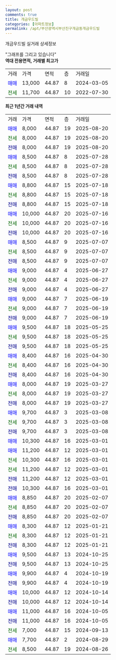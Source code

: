 ```yaml
---
layout: post
comments: true
title: 개금우드빌
categories: [아파트정보]
permalink: /apt/부산광역시부산진구개금동개금우드빌
---
```


개금우드빌 실거래 상세정보

<script type="text/javascript">
  google.charts.load('current', {'packages':['line', 'corechart']});
  google.charts.setOnLoadCallback(drawChart);

  function drawChart() {
    var data = new google.visualization.DataTable();
    data.addColumn('date', '거래일');
    data.addColumn('number', "매매");
    data.addColumn('number', "전세");
    data.addColumn('number', "전매");

    data.addRows([[new Date(Date.parse("2025-08-20")), 8000, null, null], [new Date(Date.parse("2025-08-20")), null, 8000, null], [new Date(Date.parse("2025-08-20")), null, null, 8000], [new Date(Date.parse("2025-07-28")), 8500, null, null], [new Date(Date.parse("2025-07-28")), null, 8500, null], [new Date(Date.parse("2025-07-28")), null, null, 8500], [new Date(Date.parse("2025-07-18")), 8800, null, null], [new Date(Date.parse("2025-07-18")), null, 8800, null], [new Date(Date.parse("2025-07-18")), null, null, 8800], [new Date(Date.parse("2025-07-16")), 10000, null, null], [new Date(Date.parse("2025-07-16")), null, 10000, null], [new Date(Date.parse("2025-07-16")), null, null, 10000], [new Date(Date.parse("2025-07-07")), 8500, null, null], [new Date(Date.parse("2025-07-07")), null, 8500, null], [new Date(Date.parse("2025-07-07")), null, null, 8500], [new Date(Date.parse("2025-06-27")), 9000, null, null], [new Date(Date.parse("2025-06-27")), null, 9000, null], [new Date(Date.parse("2025-06-27")), null, null, 9000], [new Date(Date.parse("2025-06-19")), 9000, null, null], [new Date(Date.parse("2025-06-19")), null, 9000, null], [new Date(Date.parse("2025-06-19")), null, null, 9000], [new Date(Date.parse("2025-05-25")), 9500, null, null], [new Date(Date.parse("2025-05-25")), null, 9500, null], [new Date(Date.parse("2025-05-25")), null, null, 9500], [new Date(Date.parse("2025-04-30")), 8400, null, null], [new Date(Date.parse("2025-04-30")), null, 8400, null], [new Date(Date.parse("2025-04-30")), null, null, 8400], [new Date(Date.parse("2025-03-27")), 8000, null, null], [new Date(Date.parse("2025-03-27")), null, 8000, null], [new Date(Date.parse("2025-03-27")), null, null, 8000], [new Date(Date.parse("2025-03-08")), 9700, null, null], [new Date(Date.parse("2025-03-08")), null, 9700, null], [new Date(Date.parse("2025-03-08")), null, null, 9700], [new Date(Date.parse("2025-03-01")), 10300, null, null], [new Date(Date.parse("2025-03-01")), 11200, null, null], [new Date(Date.parse("2025-03-01")), null, 10300, null], [new Date(Date.parse("2025-03-01")), null, 11200, null], [new Date(Date.parse("2025-03-01")), null, null, 11200], [new Date(Date.parse("2025-03-01")), null, null, 10300], [new Date(Date.parse("2025-02-07")), 8850, null, null], [new Date(Date.parse("2025-02-07")), null, 8850, null], [new Date(Date.parse("2025-02-07")), null, null, 8850], [new Date(Date.parse("2025-01-21")), 8300, null, null], [new Date(Date.parse("2025-01-21")), null, 8300, null], [new Date(Date.parse("2025-01-21")), null, null, 8300], [new Date(Date.parse("2024-10-25")), 9500, null, null], [new Date(Date.parse("2024-10-25")), null, null, 9500], [new Date(Date.parse("2024-10-19")), 9900, null, null], [new Date(Date.parse("2024-10-19")), null, null, 9900], [new Date(Date.parse("2024-10-14")), 10000, null, null], [new Date(Date.parse("2024-10-14")), null, null, 10000], [new Date(Date.parse("2024-10-05")), 11000, null, null], [new Date(Date.parse("2024-10-05")), null, null, 11000], [new Date(Date.parse("2024-09-13")), null, 7000, null], [new Date(Date.parse("2024-08-29")), 7700, null, null], [new Date(Date.parse("2024-08-26")), null, 8500, null]]);

    var options = {
      hAxis: {
        format: 'yyyy/MM/dd'
      },    
      lineWidth: 0,
      pointsVisible: true,    
      title: '최근 1년간 유형별 실거래가 분포',
      legend: { position: 'bottom' }
    };

    var formatter = new google.visualization.NumberFormat({pattern:'###,###'} );
    formatter.format(data, 1);
    formatter.format(data, 2);
    
    setTimeout(function() {
        var chart = new google.visualization.LineChart(document.getElementById('columnchart_material'));
        chart.draw(data, (options));
        document.getElementById('loading').style.display = 'none';
    }, 200);
  }
</script>


<div id="loading" style="z-index:20; display: block; margin-left: 0px">"그래프를 그리고 있습니다"</div>
<div id="columnchart_material" style="width: 95%; margin-left: 0px; display: block"></div>
<!-- contents start -->
<b>역대 전용면적, 거래별 최고가</b>
<table class="sortable">
    <tr>
      <td>거래</td>
      <td>가격</td>
      <td>면적</td>
      <td>층</td>
      <td>거래일</td>
    </tr>
        <tr>
          <td><a style="color: blue">매매</a></td>
          <td>13,000</td>
          <td>44.87</td>
          <td>8</td>
          <td>2024-03-05</td>
        </tr>        
        <tr>
              <td><a style="color: darkgreen">전세</a></td>
              <td>11,700</td>
              <td>44.87</td>
              <td>10</td>
              <td>2022-07-30</td>
            </tr>        
    
</table>

<b>최근 1년간 거래 내역</b>

<table class="sortable">
    <tr>
      <td>거래</td>
      <td>가격</td>
      <td>면적</td>
      <td>층</td>
      <td>거래일</td>
    </tr>
    <tr>
      <td><a style="color: blue">매매</a></td>
      <td>8,000</td>
      <td>44.87</td>
      <td>19</td>
      <td>2025-08-20</td>
    </tr>          <tr>
      <td><a style="color: darkgreen">전세</a></td>
      <td>8,000</td>
      <td>44.87</td>
      <td>19</td>
      <td>2025-08-20</td>
    </tr>          <tr>
      <td><a style="color: darkblue">전매</a></td>
      <td>8,000</td>
      <td>44.87</td>
      <td>19</td>
      <td>2025-08-20</td>
    </tr>          <tr>
      <td><a style="color: blue">매매</a></td>
      <td>8,500</td>
      <td>44.87</td>
      <td>8</td>
      <td>2025-07-28</td>
    </tr>          <tr>
      <td><a style="color: darkgreen">전세</a></td>
      <td>8,500</td>
      <td>44.87</td>
      <td>8</td>
      <td>2025-07-28</td>
    </tr>          <tr>
      <td><a style="color: darkblue">전매</a></td>
      <td>8,500</td>
      <td>44.87</td>
      <td>8</td>
      <td>2025-07-28</td>
    </tr>          <tr>
      <td><a style="color: blue">매매</a></td>
      <td>8,800</td>
      <td>44.87</td>
      <td>15</td>
      <td>2025-07-18</td>
    </tr>          <tr>
      <td><a style="color: darkgreen">전세</a></td>
      <td>8,800</td>
      <td>44.87</td>
      <td>15</td>
      <td>2025-07-18</td>
    </tr>          <tr>
      <td><a style="color: darkblue">전매</a></td>
      <td>8,800</td>
      <td>44.87</td>
      <td>15</td>
      <td>2025-07-18</td>
    </tr>          <tr>
      <td><a style="color: blue">매매</a></td>
      <td>10,000</td>
      <td>44.87</td>
      <td>20</td>
      <td>2025-07-16</td>
    </tr>          <tr>
      <td><a style="color: darkgreen">전세</a></td>
      <td>10,000</td>
      <td>44.87</td>
      <td>20</td>
      <td>2025-07-16</td>
    </tr>          <tr>
      <td><a style="color: darkblue">전매</a></td>
      <td>10,000</td>
      <td>44.87</td>
      <td>20</td>
      <td>2025-07-16</td>
    </tr>          <tr>
      <td><a style="color: blue">매매</a></td>
      <td>8,500</td>
      <td>44.87</td>
      <td>9</td>
      <td>2025-07-07</td>
    </tr>          <tr>
      <td><a style="color: darkgreen">전세</a></td>
      <td>8,500</td>
      <td>44.87</td>
      <td>9</td>
      <td>2025-07-07</td>
    </tr>          <tr>
      <td><a style="color: darkblue">전매</a></td>
      <td>8,500</td>
      <td>44.87</td>
      <td>9</td>
      <td>2025-07-07</td>
    </tr>          <tr>
      <td><a style="color: blue">매매</a></td>
      <td>9,000</td>
      <td>44.87</td>
      <td>4</td>
      <td>2025-06-27</td>
    </tr>          <tr>
      <td><a style="color: darkgreen">전세</a></td>
      <td>9,000</td>
      <td>44.87</td>
      <td>4</td>
      <td>2025-06-27</td>
    </tr>          <tr>
      <td><a style="color: darkblue">전매</a></td>
      <td>9,000</td>
      <td>44.87</td>
      <td>4</td>
      <td>2025-06-27</td>
    </tr>          <tr>
      <td><a style="color: blue">매매</a></td>
      <td>9,000</td>
      <td>44.87</td>
      <td>7</td>
      <td>2025-06-19</td>
    </tr>          <tr>
      <td><a style="color: darkgreen">전세</a></td>
      <td>9,000</td>
      <td>44.87</td>
      <td>7</td>
      <td>2025-06-19</td>
    </tr>          <tr>
      <td><a style="color: darkblue">전매</a></td>
      <td>9,000</td>
      <td>44.87</td>
      <td>7</td>
      <td>2025-06-19</td>
    </tr>          <tr>
      <td><a style="color: blue">매매</a></td>
      <td>9,500</td>
      <td>44.87</td>
      <td>18</td>
      <td>2025-05-25</td>
    </tr>          <tr>
      <td><a style="color: darkgreen">전세</a></td>
      <td>9,500</td>
      <td>44.87</td>
      <td>18</td>
      <td>2025-05-25</td>
    </tr>          <tr>
      <td><a style="color: darkblue">전매</a></td>
      <td>9,500</td>
      <td>44.87</td>
      <td>18</td>
      <td>2025-05-25</td>
    </tr>          <tr>
      <td><a style="color: blue">매매</a></td>
      <td>8,400</td>
      <td>44.87</td>
      <td>16</td>
      <td>2025-04-30</td>
    </tr>          <tr>
      <td><a style="color: darkgreen">전세</a></td>
      <td>8,400</td>
      <td>44.87</td>
      <td>16</td>
      <td>2025-04-30</td>
    </tr>          <tr>
      <td><a style="color: darkblue">전매</a></td>
      <td>8,400</td>
      <td>44.87</td>
      <td>16</td>
      <td>2025-04-30</td>
    </tr>          <tr>
      <td><a style="color: blue">매매</a></td>
      <td>8,000</td>
      <td>44.87</td>
      <td>19</td>
      <td>2025-03-27</td>
    </tr>          <tr>
      <td><a style="color: darkgreen">전세</a></td>
      <td>8,000</td>
      <td>44.87</td>
      <td>19</td>
      <td>2025-03-27</td>
    </tr>          <tr>
      <td><a style="color: darkblue">전매</a></td>
      <td>8,000</td>
      <td>44.87</td>
      <td>19</td>
      <td>2025-03-27</td>
    </tr>          <tr>
      <td><a style="color: blue">매매</a></td>
      <td>9,700</td>
      <td>44.87</td>
      <td>3</td>
      <td>2025-03-08</td>
    </tr>          <tr>
      <td><a style="color: darkgreen">전세</a></td>
      <td>9,700</td>
      <td>44.87</td>
      <td>3</td>
      <td>2025-03-08</td>
    </tr>          <tr>
      <td><a style="color: darkblue">전매</a></td>
      <td>9,700</td>
      <td>44.87</td>
      <td>3</td>
      <td>2025-03-08</td>
    </tr>          <tr>
      <td><a style="color: blue">매매</a></td>
      <td>10,300</td>
      <td>44.87</td>
      <td>16</td>
      <td>2025-03-01</td>
    </tr>          <tr>
      <td><a style="color: blue">매매</a></td>
      <td>11,200</td>
      <td>44.87</td>
      <td>12</td>
      <td>2025-03-01</td>
    </tr>          <tr>
      <td><a style="color: darkgreen">전세</a></td>
      <td>10,300</td>
      <td>44.87</td>
      <td>16</td>
      <td>2025-03-01</td>
    </tr>          <tr>
      <td><a style="color: darkgreen">전세</a></td>
      <td>11,200</td>
      <td>44.87</td>
      <td>12</td>
      <td>2025-03-01</td>
    </tr>          <tr>
      <td><a style="color: darkblue">전매</a></td>
      <td>11,200</td>
      <td>44.87</td>
      <td>12</td>
      <td>2025-03-01</td>
    </tr>          <tr>
      <td><a style="color: darkblue">전매</a></td>
      <td>10,300</td>
      <td>44.87</td>
      <td>16</td>
      <td>2025-03-01</td>
    </tr>          <tr>
      <td><a style="color: blue">매매</a></td>
      <td>8,850</td>
      <td>44.87</td>
      <td>20</td>
      <td>2025-02-07</td>
    </tr>          <tr>
      <td><a style="color: darkgreen">전세</a></td>
      <td>8,850</td>
      <td>44.87</td>
      <td>20</td>
      <td>2025-02-07</td>
    </tr>          <tr>
      <td><a style="color: darkblue">전매</a></td>
      <td>8,850</td>
      <td>44.87</td>
      <td>20</td>
      <td>2025-02-07</td>
    </tr>          <tr>
      <td><a style="color: blue">매매</a></td>
      <td>8,300</td>
      <td>44.87</td>
      <td>12</td>
      <td>2025-01-21</td>
    </tr>          <tr>
      <td><a style="color: darkgreen">전세</a></td>
      <td>8,300</td>
      <td>44.87</td>
      <td>12</td>
      <td>2025-01-21</td>
    </tr>          <tr>
      <td><a style="color: darkblue">전매</a></td>
      <td>8,300</td>
      <td>44.87</td>
      <td>12</td>
      <td>2025-01-21</td>
    </tr>          <tr>
      <td><a style="color: blue">매매</a></td>
      <td>9,500</td>
      <td>44.87</td>
      <td>13</td>
      <td>2024-10-25</td>
    </tr>          <tr>
      <td><a style="color: darkblue">전매</a></td>
      <td>9,500</td>
      <td>44.87</td>
      <td>13</td>
      <td>2024-10-25</td>
    </tr>          <tr>
      <td><a style="color: blue">매매</a></td>
      <td>9,900</td>
      <td>44.87</td>
      <td>4</td>
      <td>2024-10-19</td>
    </tr>          <tr>
      <td><a style="color: darkblue">전매</a></td>
      <td>9,900</td>
      <td>44.87</td>
      <td>4</td>
      <td>2024-10-19</td>
    </tr>          <tr>
      <td><a style="color: blue">매매</a></td>
      <td>10,000</td>
      <td>44.87</td>
      <td>12</td>
      <td>2024-10-14</td>
    </tr>          <tr>
      <td><a style="color: darkblue">전매</a></td>
      <td>10,000</td>
      <td>44.87</td>
      <td>12</td>
      <td>2024-10-14</td>
    </tr>          <tr>
      <td><a style="color: blue">매매</a></td>
      <td>11,000</td>
      <td>44.87</td>
      <td>16</td>
      <td>2024-10-05</td>
    </tr>          <tr>
      <td><a style="color: darkblue">전매</a></td>
      <td>11,000</td>
      <td>44.87</td>
      <td>16</td>
      <td>2024-10-05</td>
    </tr>          <tr>
      <td><a style="color: darkgreen">전세</a></td>
      <td>7,000</td>
      <td>44.87</td>
      <td>15</td>
      <td>2024-09-13</td>
    </tr>          <tr>
      <td><a style="color: blue">매매</a></td>
      <td>7,700</td>
      <td>44.87</td>
      <td>2</td>
      <td>2024-08-29</td>
    </tr>          <tr>
      <td><a style="color: darkgreen">전세</a></td>
      <td>8,500</td>
      <td>44.87</td>
      <td>19</td>
      <td>2024-08-26</td>
    </tr>      </table>
<!-- contents end -->    

